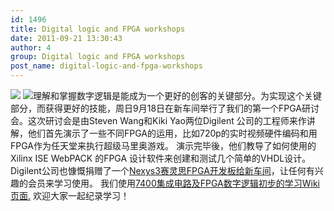 ```yaml
---
id: 1496
title: Digital logic and FPGA workshops
date: 2011-09-21 13:30:43
author: 4
group: Digital logic and FPGA workshops
post_name: digital-logic-and-fpga-workshops
---
```


![](http://139.162.84.35/wp-content/uploads/2011/09/IMG_20110918_142049.jpg) ![](http://139.162.84.35/wp-content/uploads/2011/09/IMG_20110918_142030.jpg)理解和掌握数字逻辑是能成为一个更好的创客的关键部分。为实现这个关键部分，而获得更好的技能，周日9月18日在新车间举行了我们的第一个FPGA研讨会。这次研讨会是由Steven Wang和Kiki Yao两位Digilent 公司的工程师来作讲解，他们首先演示了一些不同FPGA的运用，比如720p的实时视频硬件编码和用FPGA作为任天堂来执行超级马里奥游戏。 演示完毕後，他们教导了如何使用的Xilinx ISE WebPACK 的FPGA 设计软件来创建和测试几个简单的VHDL设计。 Digilent公司也慷慨捐赠了一个[Nexys3赛灵思FPGA开发板给新车间](http://www.digilentinc.com/nexys3/)，让任何有兴趣的会员来学习使用。 我们使用[7400集成电路及FPGA数字逻辑初步的学习Wiki页面.](http://wiki.xinchejian.com/wiki/Digital%5FLogic) 欢迎大家一起纪录学习！